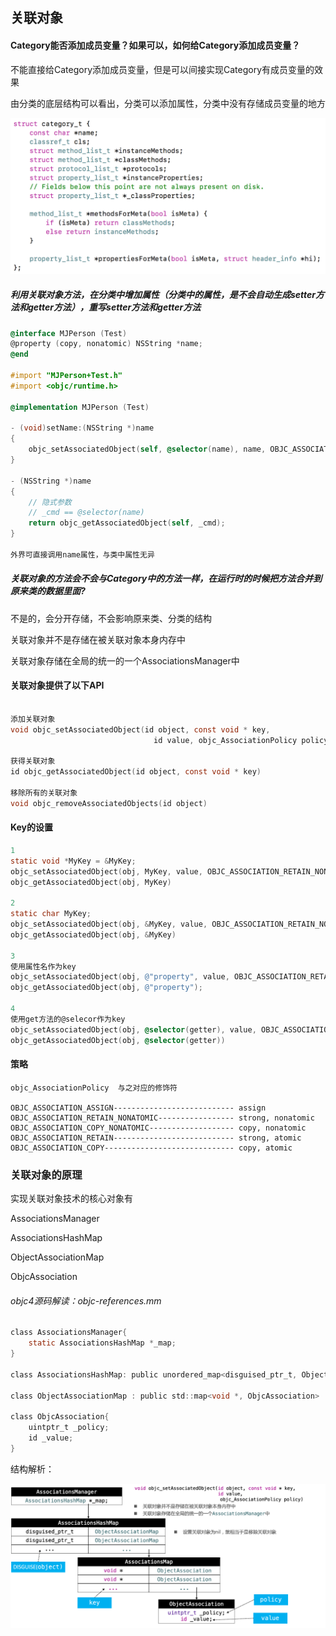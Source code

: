 ## 关联对象

#### Category能否添加成员变量？如果可以，如何给Category添加成员变量？

不能直接给Category添加成员变量，但是可以间接实现Category有成员变量的效果



由分类的底层结构可以看出，分类可以添加属性，分类中没有存储成员变量的地方

![](img/category_t.png)

##### 利用关联对象方法，在分类中增加属性（分类中的属性，是不会自动生成setter方法和getter方法），重写setter方法和getter方法



```objective-c
@interface MJPerson (Test)
@property (copy, nonatomic) NSString *name;
@end

#import "MJPerson+Test.h"
#import <objc/runtime.h>

@implementation MJPerson (Test)

- (void)setName:(NSString *)name
{
    objc_setAssociatedObject(self, @selector(name), name, OBJC_ASSOCIATION_COPY_NONATOMIC);
}

- (NSString *)name
{
    // 隐式参数
    // _cmd == @selector(name)
    return objc_getAssociatedObject(self, _cmd);
}

外界可直接调用name属性，与类中属性无异
```

##### 关联对象的方法会不会与Category中的方法一样，在运行时的时候把方法合并到原来类的数据里面?

不是的，会分开存储，不会影响原来类、分类的结构

关联对象并不是存储在被关联对象本身内存中

关联对象存储在全局的统一的一个AssociationsManager中





#### 关联对象提供了以下API

```objective-c

添加关联对象
void objc_setAssociatedObject(id object, const void * key,
                                id value, objc_AssociationPolicy policy)

获得关联对象
id objc_getAssociatedObject(id object, const void * key)

移除所有的关联对象
void objc_removeAssociatedObjects(id object)

```

#### Key的设置

```objective-c
1
static void *MyKey = &MyKey;
objc_setAssociatedObject(obj, MyKey, value, OBJC_ASSOCIATION_RETAIN_NONATOMIC)
objc_getAssociatedObject(obj, MyKey)

2
static char MyKey;
objc_setAssociatedObject(obj, &MyKey, value, OBJC_ASSOCIATION_RETAIN_NONATOMIC)
objc_getAssociatedObject(obj, &MyKey)

3
使用属性名作为key
objc_setAssociatedObject(obj, @"property", value, OBJC_ASSOCIATION_RETAIN_NONATOMIC);
objc_getAssociatedObject(obj, @"property");

4
使用get方法的@selecor作为key
objc_setAssociatedObject(obj, @selector(getter), value, OBJC_ASSOCIATION_RETAIN_NONATOMIC)
objc_getAssociatedObject(obj, @selector(getter))

```

#### 策略

```
objc_AssociationPolicy  与之对应的修饰符

OBJC_ASSOCIATION_ASSIGN--------------------------- assign
OBJC_ASSOCIATION_RETAIN_NONATOMIC----------------- strong, nonatomic
OBJC_ASSOCIATION_COPY_NONATOMIC------------------- copy, nonatomic
OBJC_ASSOCIATION_RETAIN--------------------------- strong, atomic
OBJC_ASSOCIATION_COPY----------------------------- copy, atomic
```



### 关联对象的原理

实现关联对象技术的核心对象有

AssociationsManager

AssociationsHashMap

ObjectAssociationMap

ObjcAssociation

###### objc4源码解读：objc-references.mm



```objective-c
class AssociationsManager{
    static AssociationsHashMap *_map;
}

class AssociationsHashMap: public unordered_map<disguised_ptr_t, ObjectAssociationMap>

class ObjectAssociationMap : public std::map<void *, ObjcAssociation>

class ObjcAssociation{
    uintptr_t _policy;
    id _value;
}
```



结构解析：

![](img/关联对象底层解析.png)

